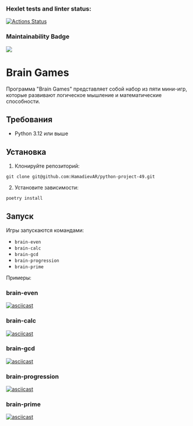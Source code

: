 ### Hexlet tests and linter status:
[![Actions Status](https://github.com/HamadievAR/python-project-49/actions/workflows/hexlet-check.yml/badge.svg)](https://github.com/HamadievAR/python-project-49/actions)

### Maintainability Badge
<a href="https://codeclimate.com/github/HamadievAR/python-project-49/maintainability"><img src="https://api.codeclimate.com/v1/badges/f790fd8677d914bac696/maintainability" /></a>

# Brain Games

Программа "Brain Games" представляет собой набор из пяти мини-игр, которые развивают логическое мышление и математические способности.

## Требования

- Python 3.12 или выше

## Установка

1. Клонируйте репозиторий:

```text
git clone git@github.com:HamadievAR/python-project-49.git
```

2. Установите зависимости:

```text
poetry install
```

## Запуск

Игры запускаются командами:

- `brain-even`
- `brain-calc`
- `brain-gcd`
- `brain-progression`
- `brain-prime`

Примеры:

### brain-even
[![asciicast](https://asciinema.org/a/NKgDVoL4MeRy93GQKEG9XU4Tu.svg)](https://asciinema.org/a/NKgDVoL4MeRy93GQKEG9XU4Tu)

### brain-calc
[![asciicast](https://asciinema.org/a/pJj1egv0WDRjq9s4eBNwNh3ze.svg)](https://asciinema.org/a/pJj1egv0WDRjq9s4eBNwNh3ze)

### brain-gcd
[![asciicast](https://asciinema.org/a/IQuqp2X02bIYISVorAlwRiqpU.svg)](https://asciinema.org/a/IQuqp2X02bIYISVorAlwRiqpU)

### brain-progression
[![asciicast](https://asciinema.org/a/QlR3H7kmiXldDX0wTu7Hop10s.svg)](https://asciinema.org/a/QlR3H7kmiXldDX0wTu7Hop10s)

### brain-prime
[![asciicast](https://asciinema.org/a/KHUo8o69JxH8ltr80OvQRC760.svg)](https://asciinema.org/a/KHUo8o69JxH8ltr80OvQRC760)


